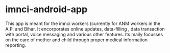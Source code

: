 imnci-android-app
=================

This app is meant for the imnci workers (currently for ANM workers in the A.P. and Bihar. It encorporates online updates, data-filling , data transaction with portal, voice messaging and various other features. Its maily focusses on the care of mother and child through proper medical information reporting.